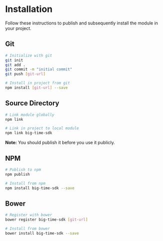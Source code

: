 # Installation

Follow these instructions to publish and subsequently install the module in your project.

## Git

```bash
# Initialize with git
git init
git add .
git commit -m "initial commit"
git push [git-url]

# Install in project from git
npm install [git-url] --save
```

## Source Directory

```bash
# Link module globally
npm link

# Link in project to local module
npm link big-time-sdk
```

**Note:** You should publish it before you use it publicly.

## NPM

```bash
# Publish to npm
npm publish

# Install from npm
npm install big-time-sdk --save
```

## Bower

```bash
# Register with bower
bower register big-time-sdk [git-url]

# Install from bower
bower install big-time-sdk --save
```
